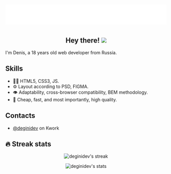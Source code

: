 <h1 align="center"><img src="https://github.com/deginidev/deginidev/blob/main/name.svg" alt="Denis Frontend" /></h1>

<h2 align="center">Hey there! <img src="https://media.giphy.com/media/hvRJCLFzcasrR4ia7z/giphy.gif" width="40"></h1>
I'm Denis, a 18 years old web developer from Russia.

## Skills
- 👨‍💻 HTML5, CSS3, JS.
- ⚙️ Layout according to PSD, FIGMA.
- 👁️ Adaptability, cross-browser compatibility, BEM methodology.
- 💽 Cheap, fast, and most importantly, high quality.

## Contacts
- [@deginidev](https://kwork.ru/user/deginidev) on Kwork

## 🔥 Streak stats
<p align="center"><img alt="deginidev's streak" src="http://github-readme-streak-stats.herokuapp.com?user=deginidev&theme=radical&hide_border=true"/></p>
<p align="center"><img alt="deginidev's stats" src="https://github-readme-stats.vercel.app/api?username=deginidev&show_icons=true&theme=radical"/></p>
<!-- <p align="center"><img alt="deginidev's top langs" src="https://github-readme-stats.vercel.app/api/top-langs/?username=deginidev&layout=compact&theme=radical"/></p> -->
